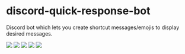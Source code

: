 # discord-quick-response-bot
Discord bot which lets you create shortcut messages/emojis to display desired messages.


<img src="https://user-images.githubusercontent.com/34603371/123512188-ad462200-d6a3-11eb-83ad-4b07d6fcdd1d.png">
<img src="https://user-images.githubusercontent.com/34603371/123512183-aae3c800-d6a3-11eb-8399-e5b13ba80c01.png">
<img src="https://user-images.githubusercontent.com/34603371/123512182-a9b29b00-d6a3-11eb-8b13-d44a0deacda8.png">
<img src="https://user-images.githubusercontent.com/34603371/123512186-acad8b80-d6a3-11eb-8303-fce42da4a7a3.png">
<img src="https://user-images.githubusercontent.com/34603371/123512178-a7504100-d6a3-11eb-8b4e-38e6ffefdb63.png">


